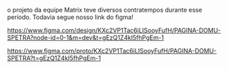 o projeto da equipe Matrix teve diversos contratempos durante esse período. Todavia segue nosso link do figma! 

https://www.figma.com/design/KXc2VP1Tac6iLISooyFufH/PAGINA-DOMU-SPETRA?node-id=0-1&m=dev&t=gEzQ1Z4kI5fhPgEm-1

https://www.figma.com/proto/KXc2VP1Tac6iLISooyFufH/PAGINA-DOMU-SPETRA?t=gEzQ1Z4kI5fhPgEm-1
